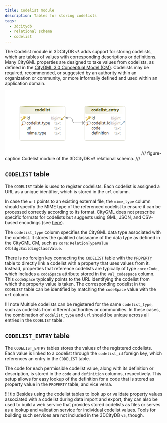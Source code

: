 ```yaml
---
title: Codelist module
description: Tables for storing codelists
tags:
  - 3dcitydb
  - relational schema
  - codelist
---
```


The Codelist module in 3DCityDB `v5` adds support for storing codelists, which are tables of values with corresponding
descriptions or definitions. Many CityGML properties are designed to take values from codelists, as defined in the
[CityGML 3.0 Conceptual Model (CM)](https://docs.ogc.org/is/20-010/20-010.html). Codelists may be required, recommended,
or suggested by an authority within an organization or community, or more informally defined and used within an
application domain.

![codelist module](assets/codelist-module.png)
/// figure-caption
Codelist module of the 3DCityDB `v5` relational schema.
///

## `CODELIST` table

The `CODELIST` table is used to register codelists. Each codelist is assigned a URL as a unique identifier, which is
stored in the `url` column.

In case the `url` points to an existing external file, the `mime_type` column should specify the
MIME type of the referenced codelist to ensure it can be processed correctly according to its format. CityGML does not
prescribe specific formats for codelists but suggests using GML, JSON, and CSV-based encodings (see
[here](https://docs.ogc.org/is/21-006r2/21-006r2.html#annex-codelist-usage)).

The `codelist_type` column specifies the CityGML data type associated with the codelist. It stores the qualified
classname of the data type as defined in the CityGML CM, such as `core:RelationTypeValue` or`bldg:BuildingClassValue`.

There is no foreign key connecting the `CODELIST` table with the [`PROPERTY`](feature-module.md#property-table) table
to directly link a codelist with a property that uses values from it. Instead, properties that reference codelists are
typically of type `core:Code`, which includes a `codeSpace` attribute stored in the `val_codespace` column. This `codeSpace`
typically points to the URL identifying the codelist from which the property value is taken. The corresponding codelist in
the `CODELIST` table can be identified by matching the `codeSpace` value with the `url` column.

!!! note
    Multiple codelists can be registered for the same `codelist_type`, such as codelists from different
    authorities or communities. In these cases, the combination of `codelist_type` and `url` should be unique across
    all entries in the `CODELIST` table.

## `CODELIST_ENTRY` table

The `CODELIST_ENTRY` tables stores the values of the registered codelists. Each value is linked to a
codelist through the `codelist_id` foreign key, which references an entry in the `CODELIST` table.

The code for each permissible codelist value, along with its definition or description, is stored in the `code` and
`definition` columns, respectively. This setup allows for easy lookup of the definition for a code that is stored as
property value in the `PROPERTY` table, and vice versa.

!!! tip
    Besides using the codelist tables to look up or validate property values associated with a codelist during data import
    and export, they can also be used to build a web service that provides stored codelists as files or serves as a lookup and
    validation service for individual codelist values. Tools for building such services are not included in the
    3DCityDB `v5`, though.